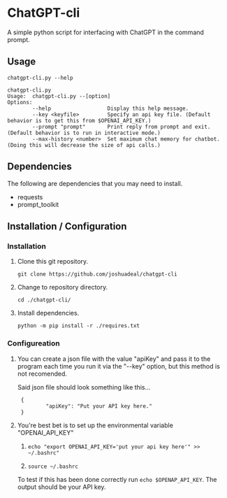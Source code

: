 # ChatGPT-cli
A simple python script for interfacing with ChatGPT in the command prompt.

## Usage
`chatgpt-cli.py --help`

    chatgpt-cli.py
    Usage:  chatgpt-cli.py --[option]
    Options:
            --help                  Display this help message.
            --key <keyfile>         Specify an api key file. (Default behavior is to get this from $OPENAI_API_KEY.)
            --prompt "prompt"       Print reply from prompt and exit. (Default behavior is to run in interactive mode.)
            --max-history <number>  Set maximum chat memory for chatbot. (Doing this will decrease the size of api calls.)

## Dependencies
The following are dependencies that you may need to install.
- requests
- prompt_toolkit

## Installation / Configuration
### Installation
1. Clone this git repository.

	`git clone https://github.com/joshuadeal/chatgpt-cli`

1. Change to repository directory.

	`cd ./chatgpt-cli/`

1. Install dependencies.

	`python -m pip install -r ./requires.txt`

### Configureation
1. You can create a json file with the value "apiKey" and pass it to the program each time you run it via the "--key" option, but this method is not recomended.

	Said json file should look something like this...
        
        {
                "apiKey": "Put your API key here."
        }
 
1. You're best bet is to set up the environmental variable "OPENAI_API_KEY"

   1. `echo "export OPENAI_API_KEY='put your api key here'" >> ~/.bashrc"`

   1. `source ~/.bashrc`

	To test if this has been done correctly run ```echo $OPENAP_API_KEY```. The output should be your API key.
